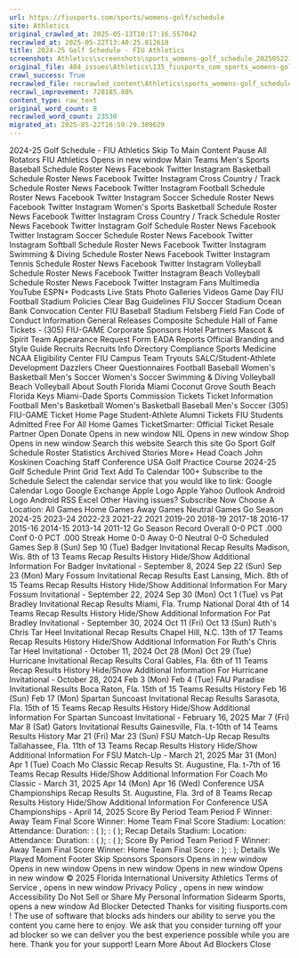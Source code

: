 ```yaml
---
url: https://fiusports.com/sports/womens-golf/schedule
site: Athletics
original_crawled_at: 2025-05-13T10:17:16.557042
recrawled_at: 2025-05-22T13:40:25.812618
title: 2024-25 Golf Schedule - FIU Athletics
screenshot: Athletics\screenshots\sports_womens-golf_schedule_20250522134025.png
original_file: 404_issues\Athletics\135_fiusports_com_sports_womens-golf_schedule.md
crawl_success: True
recrawled_file: recrawled_content\Athletics\sports_womens-golf_schedule_20250522134025.md
recrawl_improvement: 728185.88%
content_type: raw_text
original_word_count: 8
recrawled_word_count: 23530
migrated_at: 2025-05-22T16:59:29.309629
---
```


2024-25 Golf Schedule - FIU Athletics
Skip To Main Content
Pause All Rotators
FIU Athletics
Opens in new window
Main
Teams
Men's Sports
Baseball
Schedule
Roster
News
Facebook
Twitter
Instagram
Basketball
Schedule
Roster
News
Facebook
Twitter
Instagram
Cross Country / Track
Schedule
Roster
News
Facebook
Twitter
Instagram
Football
Schedule
Roster
News
Facebook
Twitter
Instagram
Soccer
Schedule
Roster
News
Facebook
Twitter
Instagram
Women's Sports
Basketball
Schedule
Roster
News
Facebook
Twitter
Instagram
Cross Country / Track
Schedule
Roster
News
Facebook
Twitter
Instagram
Golf
Schedule
Roster
News
Facebook
Twitter
Instagram
Soccer
Schedule
Roster
News
Facebook
Twitter
Instagram
Softball
Schedule
Roster
News
Facebook
Twitter
Instagram
Swimming & Diving
Schedule
Roster
News
Facebook
Twitter
Instagram
Tennis
Schedule
Roster
News
Facebook
Twitter
Instagram
Volleyball
Schedule
Roster
News
Facebook
Twitter
Instagram
Beach Volleyball
Schedule
Roster
News
Facebook
Twitter
Instagram
Fans
Multimedia
YouTube
ESPN+
Podcasts
Live Stats
Photo Galleries
Videos
Game Day
FIU Football Stadium Policies
Clear Bag Guidelines
FIU Soccer Stadium
Ocean Bank Convocation Center
FIU Baseball Stadium
Felsberg Field
Fan Code of Conduct
Information
General Releases
Composite Schedule
Hall of Fame
Tickets - (305) FIU-GAME
Corporate Sponsors
Hotel Partners
Mascot & Spirit Team Appearance Request Form
EADA Reports
Official Branding and Style Guide
Recruits
Recruits Info
Directory
Compliance
Sports Medicine
NCAA Eligibility Center
FIU Campus
Team Tryouts
SALC/Student-Athlete Development
Dazzlers
Cheer
Questionnaires
Football
Baseball
Women's Basketball
Men's Soccer
Women's Soccer
Swimming & Diving
Volleyball
Beach Volleyball
About South Florida
Miami
Coconut Grove
South Beach
Florida Keys
Miami-Dade Sports Commission
Tickets
Ticket Information
Football
Men's Basketball
Women's Basketball
Baseball
Men's Soccer
(305) FIU-GAME
Ticket Home Page
Student-Athlete Alumni Tickets
FIU Students Admitted Free For All Home Games
TicketSmarter: Official Ticket Resale Partner
Open
Donate
Opens in new window
NIL
Opens in new window
Shop
Opens in new window
Search this website
Search this site
Go
Sport
Golf
Schedule
Roster
Statistics
Archived Stories
More+
Head Coach John Koskinen
Coaching Staff
Conference USA Golf
Practice Course
2024-25 Golf Schedule
Print
Grid
Text
Add To Calendar
100+
Subscribe to the Schedule
Select the calendar service that you would like to link:
Google Calendar Logo
Google
Exchange
Apple Logo
Apple
Yahoo
Outlook
Android Logo
Android
RSS
Excel
Other
Having issues?
Subscribe Now
Choose A Location:
All Games
Home Games
Away Games
Neutral Games
Go
Season
2024-25
2023-24
2022-23
2021-22
2021
2019-20
2018-19
2017-18
2016-17
2015-16
2014-15
2013-14
2011-12
Go
Season Record
Overall
0-0
PCT
.000
Conf
0-0
PCT
.000
Streak
Home
0-0
Away
0-0
Neutral
0-0
Scheduled Games
Sep 8 (Sun)
Sep 10 (Tue)
Badger Invitational
Recap
Results
Madison, Wis.
8th of 13 Teams
Recap
Results
History
Hide/Show Additional Information For Badger Invitational - September 8, 2024
Sep 22 (Sun)
Sep 23 (Mon)
Mary Fossum Invitational
Recap
Results
East Lansing, Mich.
8th of 15 Teams
Recap
Results
History
Hide/Show Additional Information For Mary Fossum Invitational - September 22, 2024
Sep 30 (Mon)
Oct 1 (Tue)
vs
Pat Bradley Invitational
Recap
Results
Miami, Fla.
Trump National Doral
4th of 14 Teams
Recap
Results
History
Hide/Show Additional Information For Pat Bradley Invitational - September 30, 2024
Oct 11 (Fri)
Oct 13 (Sun)
Ruth's Chris Tar Heel Invitational
Recap
Results
Chapel Hill, N.C.
13th of 17 Teams
Recap
Results
History
Hide/Show Additional Information For Ruth's Chris Tar Heel Invitational - October 11, 2024
Oct 28 (Mon)
Oct 29 (Tue)
Hurricane Invitational
Recap
Results
Coral Gables, Fla.
6th of 11 Teams
Recap
Results
History
Hide/Show Additional Information For Hurricane Invitational - October 28, 2024
Feb 3 (Mon)
Feb 4 (Tue)
FAU Paradise Invitational
Results
Boca Raton, Fla.
15th of 15 Teams
Results
History
Feb 16 (Sun)
Feb 17 (Mon)
Spartan Suncoast Invitational
Recap
Results
Sarasota, Fla.
15th of 15 Teams
Recap
Results
History
Hide/Show Additional Information For Spartan Suncoast Invitational - February 16, 2025
Mar 7 (Fri)
Mar 8 (Sat)
Gators Invitational
Results
Gainesville, Fla.
t-10th of 14 Teams
Results
History
Mar 21 (Fri)
Mar 23 (Sun)
FSU Match-Up
Recap
Results
Tallahassee, Fla.
11th of 13 Teams
Recap
Results
History
Hide/Show Additional Information For FSU Match-Up - March 21, 2025
Mar 31 (Mon)
Apr 1 (Tue)
Coach Mo Classic
Recap
Results
St. Augustine, Fla.
t-7th of 16 Teams
Recap
Results
Hide/Show Additional Information For Coach Mo Classic - March 31, 2025
Apr 14 (Mon)
Apr 16 (Wed)
Conference USA Championships
Recap
Results
St. Augustine, Fla.
3rd of 8 Teams
Recap
Results
History
Hide/Show Additional Information For Conference USA Championships - April 14, 2025
Score By Period
Team
Period
F
Winner:
Away Team Final Score
Winner:
Home Team Final Score
Stadium:
Location:
Attendance:
Duration:
:
(
);
:
(
);
Recap
Details
Stadium:
Location:
Attendance:
Duration:
:
(
);
:
(
);
Score By Period
Team
Period
F
Winner:
Away Team Final Score
Winner:
Home Team Final Score
:
);
:
);
Details
We Played Moment
Footer
Skip Sponsors
Sponsors
Opens in new window
Opens in new window
Opens in new window
Opens in new window
Opens in new window
© 2025 Florida International University Athletics
Terms of Service
, opens in new window
Privacy Policy
, opens in new window
Accessibility
Do Not Sell or Share My Personal Information
Sidearm Sports, opens a new window
Ad Blocker Detected
Thanks for visiting
fiusports.com
!
The use of software that blocks ads hinders our ability to serve you the content you came here to enjoy.
We ask that you consider turning off your ad blocker so we can deliver you the best experience possible while you are here.
Thank you for your support!
Learn More About Ad Blockers
Close